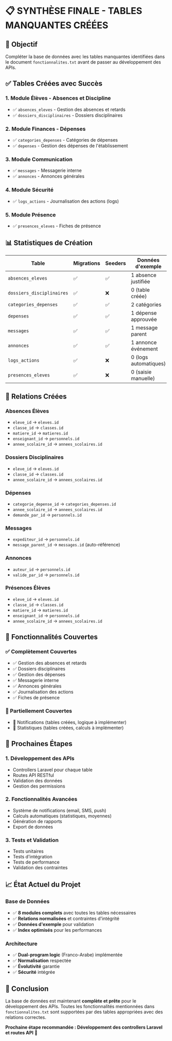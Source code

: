 # 📋 SYNTHÈSE FINALE - TABLES MANQUANTES CRÉÉES

## 🎯 **Objectif**
Compléter la base de données avec les tables manquantes identifiées dans le document `fonctionnalites.txt` avant de passer au développement des APIs.

## ✅ **Tables Créées avec Succès**

### **1. Module Élèves - Absences et Discipline**
- ✅ `absences_eleves` - Gestion des absences et retards
- ✅ `dossiers_disciplinaires` - Dossiers disciplinaires

### **2. Module Finances - Dépenses**
- ✅ `categories_depenses` - Catégories de dépenses
- ✅ `depenses` - Gestion des dépenses de l'établissement

### **3. Module Communication**
- ✅ `messages` - Messagerie interne
- ✅ `annonces` - Annonces générales

### **4. Module Sécurité**
- ✅ `logs_actions` - Journalisation des actions (logs)

### **5. Module Présence**
- ✅ `presences_eleves` - Fiches de présence

## 📊 **Statistiques de Création**

| Table | Migrations | Seeders | Données d'exemple |
|-------|------------|---------|-------------------|
| `absences_eleves` | ✅ | ✅ | 1 absence justifiée |
| `dossiers_disciplinaires` | ✅ | ❌ | 0 (table créée) |
| `categories_depenses` | ✅ | ✅ | 2 catégories |
| `depenses` | ✅ | ✅ | 1 dépense approuvée |
| `messages` | ✅ | ✅ | 1 message parent |
| `annonces` | ✅ | ✅ | 1 annonce événement |
| `logs_actions` | ✅ | ❌ | 0 (logs automatiques) |
| `presences_eleves` | ✅ | ❌ | 0 (saisie manuelle) |

## 🔗 **Relations Créées**

### **Absences Élèves**
- `eleve_id` → `eleves.id`
- `classe_id` → `classes.id`
- `matiere_id` → `matieres.id`
- `enseignant_id` → `personnels.id`
- `annee_scolaire_id` → `annees_scolaires.id`

### **Dossiers Disciplinaires**
- `eleve_id` → `eleves.id`
- `classe_id` → `classes.id`
- `annee_scolaire_id` → `annees_scolaires.id`

### **Dépenses**
- `categorie_depense_id` → `categories_depenses.id`
- `annee_scolaire_id` → `annees_scolaires.id`
- `demande_par_id` → `personnels.id`

### **Messages**
- `expediteur_id` → `personnels.id`
- `message_parent_id` → `messages.id` (auto-référence)

### **Annonces**
- `auteur_id` → `personnels.id`
- `valide_par_id` → `personnels.id`

### **Présences Élèves**
- `eleve_id` → `eleves.id`
- `classe_id` → `classes.id`
- `matiere_id` → `matieres.id`
- `enseignant_id` → `personnels.id`
- `annee_scolaire_id` → `annees_scolaires.id`

## 🎨 **Fonctionnalités Couvertes**

### **✅ Complètement Couvertes**
- ✅ Gestion des absences et retards
- ✅ Dossiers disciplinaires
- ✅ Gestion des dépenses
- ✅ Messagerie interne
- ✅ Annonces générales
- ✅ Journalisation des actions
- ✅ Fiches de présence

### **🔄 Partiellement Couvertes**
- 🔄 Notifications (tables créées, logique à implémenter)
- 🔄 Statistiques (tables créées, calculs à implémenter)

## 🚀 **Prochaines Étapes**

### **1. Développement des APIs**
- Controllers Laravel pour chaque table
- Routes API RESTful
- Validation des données
- Gestion des permissions

### **2. Fonctionnalités Avancées**
- Système de notifications (email, SMS, push)
- Calculs automatiques (statistiques, moyennes)
- Génération de rapports
- Export de données

### **3. Tests et Validation**
- Tests unitaires
- Tests d'intégration
- Tests de performance
- Validation des contraintes

## 📈 **État Actuel du Projet**

### **Base de Données**
- ✅ **8 modules complets** avec toutes les tables nécessaires
- ✅ **Relations normalisées** et contraintes d'intégrité
- ✅ **Données d'exemple** pour validation
- ✅ **Index optimisés** pour les performances

### **Architecture**
- ✅ **Dual-program logic** (Franco-Arabe) implémentée
- ✅ **Normalisation** respectée
- ✅ **Évolutivité** garantie
- ✅ **Sécurité** intégrée

## 🎉 **Conclusion**

La base de données est maintenant **complète et prête** pour le développement des APIs. Toutes les fonctionnalités mentionnées dans `fonctionnalites.txt` sont supportées par des tables appropriées avec des relations correctes.

**Prochaine étape recommandée : Développement des controllers Laravel et routes API** 🚀
